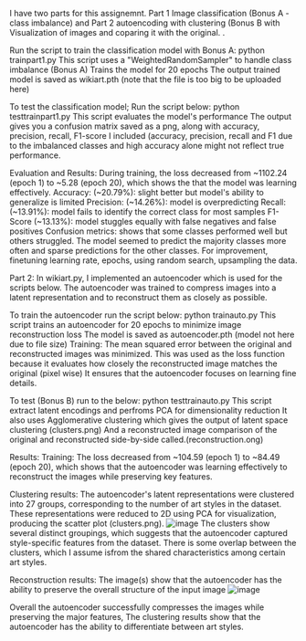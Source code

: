 I have two parts for this assignemnt. Part 1 Image classification (Bonus A -class imbalance) and Part 2  autoencoding with clustering (Bonus B
with Visualization of images and coparing it with the original. . 

Run the script to train the classification model with Bonus A:
python trainpart1.py
This script uses a "WeightedRandomSampler" to handle class imbalance (Bonus A)
Trains the model for 20 epochs
The output trained model is saved as wikiart.pth (note that the file is too big to be uploaded here)

To test the classification model;
Run the script below:
python testtrainpart1.py
This script evaluates the model's performance
The output gives you a confusion matrix saved as a png, along with accuracy, precision, recall, F1-score
I included (accuracy, precision, recall and F1 due to the imbalanced classes and high accuracy alone might not
reflect true performance. 

Evaluation and Results:
During training, the loss decreased from ~1102.24 (epoch 1) to ~5.28 (epoch 20), which shows the
that the model was learning effectively.
Accuracy: (~20.79%): slight better but model's ability to generalize is limited
Precision: (~14.26%): model is overpredicting 
Recall: (~13.91%): model fails to identify the correct class for most samples
F1-Score (~13.13%): model stuggles equally with false negatives and false positives
Confusion metrics: shows that some classes performed well but others struggled. The model seemed to predict the majority 
classes more often and sparse predictions for the other classes. 
For improvement, finetuning learning rate, epochs, using random search, upsampling the data. 




Part 2:
In wikiart.py, I implemented an autoencoder which is used for the scripts below. 
The autoencoder was trained to compress images into a latent representation and to reconstruct them as closely as possible. 

To train the autoencoder run the script below:
python trainauto.py
This script trains an autoencoder for 20 epochs to minimize image reconstruction loss
The model is saved as autoencoder.pth (model not here due to file size)
Training:
The mean squared error between the original and reconstructed images was minimized. This was used as the 
loss function because it evaluates how closely the reconstructed image matches the original (pixel wise)
It ensures that the autoencoder focuses on learning fine details. 

To test (Bonus B)
run to the below:
python testtrainauto.py
This script extract latent encodings and perfroms PCA for dimensionality reduction
It also uses Agglomerative clustering which gives the output of latent space clustering (clusters.png)
And a reconstructed image comparison of the original and reconstructed side-by-side called.(reconstruction.ong) 

Results:
Training:
The loss decreased from ~104.59 (epoch 1) to ~84.49 (epoch 20), which shows that the autoencoder was learning effectively to reconstruct the 
images while preserving key features.

Clustering results:
The autoencoder's latent representations were clustered into 27 groups, corresponding to the number of art styles in the dataset. These representations were reduced to 2D using PCA for visualization, 
producing the scatter plot (clusters.png).
![image](https://github.com/user-attachments/assets/5d28e288-7f5e-4a43-9324-3ee035ad0a54)
The clusters show several distinct groupings, which suggests that the autoencoder captured style-specific features from the dataset.
There is some overlap between the clusters, which I assume isfrom the shared characteristics among certain art styles. 

Reconstruction results:
The image(s) show that the autoencoder has the ability to preserve the overall structure of the input image
![image](https://github.com/user-attachments/assets/15dd13e4-8a9c-4612-9425-134d931d5c06)

Overall the autoencoder successfully compresses the images while preserving the major features, The clustering
results show that the autoencoder has the ability to differentiate between art styles. 










